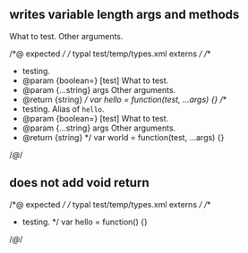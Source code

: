## writes variable length args and methods
<types>
  <method alias="world" name="hello" desc="testing." return="string">
    <arg boolean name="test" opt>What to test.</arg>
    <arg string name="...args">Other arguments.</arg>
  </method>
</types>

/*@ expected */
/* typal test/temp/types.xml externs */
/**
 * testing.
 * @param {boolean=} [test] What to test.
 * @param {...string} args Other arguments.
 * @return {string}
 */
var hello = function(test, ...args) {}
/**
 * testing. Alias of `hello`.
 * @param {boolean=} [test] What to test.
 * @param {...string} args Other arguments.
 * @return {string}
 */
var world = function(test, ...args) {}

/*@*/

## does not add void return
<types>
  <method name="hello" desc="testing." />
</types>

/*@ expected */
/* typal test/temp/types.xml externs */
/**
 * testing.
 */
var hello = function() {}

/*@*/
